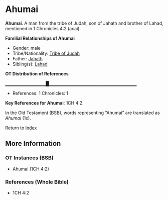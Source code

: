 # Ahumai
**Ahumai**. 
A man from the tribe of Judah, son of Jahath and brother of Lahad, mentioned in 1 Chronicles 4:2 (acai). 




**Familial Relationships of Ahumai**


* Gender: male
* Tribe/Nationality: [Tribe of Judah](../../../groups/md/acai/Judah.md)
* Father: [Jahath](Jahath.md)
* Sibling(s): [Lahad](Lahad.md)


**OT Distribution of References**

▁▁▁▁▁▁▁▁▁▁▁▁█▁▁▁▁▁▁▁▁▁▁▁▁▁▁▁▁▁▁▁▁▁▁▁▁▁▁
* References: 1 Chronicles: 1



**Key References for Ahumai**: 
1CH 4:2. 


In the Old Testament (BSB), words representing “Ahumai” are translated as 
*Ahumai* (1x). 




Return to [Index](00-Index.md)

## More Information

### OT Instances (BSB)

* Ahumai (1CH 4:2)



### References (Whole Bible)

* 1CH 4:2



